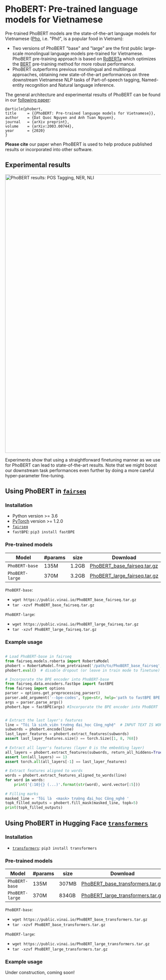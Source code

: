 # PhoBERT: Pre-trained language models for Vietnamese

Pre-trained PhoBERT models are the state-of-the-art language models for Vietnamese ([Pho](https://en.wikipedia.org/wiki/Pho), i.e. "Phở", is a popular food in Vietnam): 

 - Two versions of PhoBERT "base" and "large" are the first public large-scale monolingual language models pre-trained for Vietnamese. PhoBERT pre-training approach is based on [RoBERTa](https://github.com/pytorch/fairseq/blob/master/examples/roberta/README.md)  which optimizes the [BERT](https://github.com/google-research/bert) pre-training method for more robust performance.
 - PhoBERT outperforms previous monolingual and multilingual approaches, obtaining new state-of-the-art performances on three downstream Vietnamese NLP tasks of Part-of-speech tagging, Named-entity recognition and Natural language inference.

The general architecture and experimental results of PhoBERT can be found in our [following paper](https://arxiv.org/abs/2003.00744):

    @article{phobert,
    title     = {{PhoBERT: Pre-trained language models for Vietnamese}},
    author    = {Dat Quoc Nguyen and Anh Tuan Nguyen},
    journal   = {arXiv preprint},
    volume    = {arXiv:2003.00744},
    year      = {2020}
    }

**Please cite** our paper when PhoBERT is used to help produce published results or incorporated into other software.

## Experimental results

<img width="900" alt="PhoBERT results: POS Tagging, NER, NLI" src="https://user-images.githubusercontent.com/2412555/75759331-f0baa580-5d67-11ea-943a-8163cf716e7e.png">

Experiments show that using a straightforward finetuning manner as we use for PhoBERT can lead to state-of-the-art results. Note that we might boost our downstream task performances even further by doing a more careful hyper-parameter fine-tuning.

## Using PhoBERT in [`fairseq`](https://github.com/pytorch/fairseq)

### Installation

 -  Python version >= 3.6
 - [PyTorch](http://pytorch.org/) version >= 1.2.0
 - [`fairseq`](https://github.com/pytorch/fairseq)
 - `fastBPE`: `pip3 install fastBPE`

### Pre-trained models

Model | #params | size | Download
---|---|---|---
`PhoBERT-base` | 135M | 1.2GB | [PhoBERT_base_fairseq.tar.gz](https://public.vinai.io/PhoBERT_base_fairseq.tar.gz)
`PhoBERT-large` | 370M | 3.2GB | [PhoBERT_large_fairseq.tar.gz](https://public.vinai.io/PhoBERT_large_fairseq.tar.gz)

`PhoBERT-base`:
 - `wget https://public.vinai.io/PhoBERT_base_fairseq.tar.gz`
 - `tar -xzvf PhoBERT_base_fairseq.tar.gz`

`PhoBERT-large`:
 - `wget https://public.vinai.io/PhoBERT_large_fairseq.tar.gz`
 - `tar -xzvf PhoBERT_large_fairseq.tar.gz`

### Example usage

```Python

# Load PhoBERT-base in fairseq
from fairseq.models.roberta import RobertaModel
phobert = RobertaModel.from_pretrained('/path/to/PhoBERT_base_fairseq', checkpoint_file='model.pt')
phobert.eval()  # disable dropout (or leave in train mode to finetune)

# Incorporate the BPE encoder into PhoBERT-base 
from fairseq.data.encoders.fastbpe import fastBPE  
from fairseq import options  
parser = options.get_preprocessing_parser()  
parser.add_argument('--bpe-codes', type=str, help='path to fastBPE BPE', default="/path/to/PhoBERT_base_fairseq/bpe.codes")  
args = parser.parse_args()  
phobert.bpe = fastBPE(args) #Incorporate the BPE encoder into PhoBERT


# Extract the last layer's features  
line = "Tôi là sinh_viên trường đại_học Công_nghệ"  # INPUT TEXT IS WORD-SEGMENTED!
subwords = phobert.encode(line)  
last_layer_features = phobert.extract_features(subwords)  
assert last_layer_features.size() == torch.Size([1, 8, 768])  
  
# Extract all layer's features (layer 0 is the embedding layer)  
all_layers = phobert.extract_features(subwords, return_all_hiddens=True)  
assert len(all_layers) == 13  
assert torch.all(all_layers[-1] == last_layer_features)  
  
# Extract features aligned to words  
words = phobert.extract_features_aligned_to_words(line)  
for word in words:  
    print('{:10}{} (...)'.format(str(word), word.vector[:5]))  
  
# Filling marks  
masked_line = 'Tôi là  <mask> trường đại_học Công_nghệ '  
topk_filled_outputs = phobert.fill_mask(masked_line, topk=5)  
print(topk_filled_outputs)

```

## Using PhoBERT in Hugging Face [`transformers`](https://github.com/huggingface/transformers)

### Installation

 -  [`transformers`](https://github.com/huggingface/transformers): `pip3 install transformers`

### Pre-trained models

Model | #params | size | Download
---|---|---|---
`PhoBERT-base` | 135M | 307MB | [PhoBERT_base_transformers.tar.gz](https://public.vinai.io/PhoBERT_base_transformers.tar.gz)
`PhoBERT-large` | 370M | 834GB | [PhoBERT_large_transformers.tar.gz](https://public.vinai.io/PhoBERT_large_transformers.tar.gz)

`PhoBERT-base`:
 - `wget https://public.vinai.io/PhoBERT_base_transformers.tar.gz`
 - `tar -xzvf PhoBERT_base_transformers.tar.gz`

`PhoBERT-large`:
 - `wget https://public.vinai.io/PhoBERT_large_transformers.tar.gz`
 - `tar -xzvf PhoBERT_large_transformers.tar.gz`

### Example usage

Under construction, coming soon!
